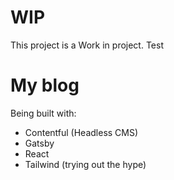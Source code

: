 # WIP
This project is a Work in project. Test

# My blog

Being built with: 
* Contentful (Headless CMS)
* Gatsby
* React
* Tailwind (trying out the hype)


